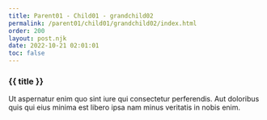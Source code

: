 ```yaml
---
title: Parent01 - Child01 - grandchild02
permalink: /parent01/child01/grandchild02/index.html
order: 200
layout: post.njk
date: 2022-10-21 02:01:01
toc: false
---
```


### {{ title }}

Ut aspernatur enim quo sint iure qui consectetur perferendis. Aut doloribus quis qui eius minima est libero ipsa nam minus veritatis in nobis enim.
